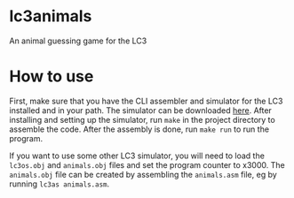 # lc3animals
An animal guessing game for the LC3

# How to use
First, make sure that you have the CLI assembler and simulator for the LC3 installed and in your path. The
  simulator can be downloaded [here](https://github.com/haplesshero13/lc3tools). After installing and setting
  up the simulator, run `make` in the project directory to assemble the code. After the assembly is done, 
  run `make run` to run the program.

If you want to use some other LC3 simulator, you will need to load the `lc3os.obj` and `animals.obj` files and
  set the program counter to x3000. The `animals.obj` file can be created by assembling the `animals.asm` file, eg
  by running `lc3as animals.asm`.
